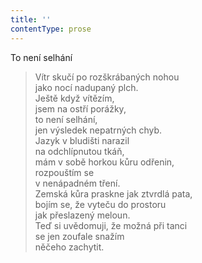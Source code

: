 ```yaml
---
title: ''
contentType: prose
---
```


To není selhání

> Vítr skučí po rozškrábaných nohou  
> jako nocí nadupaný plch.  
> Ještě když vítězím,  
> jsem na ostří porážky,  
> to není selhání,  
> jen výsledek nepatrných chyb.  
> Jazyk v bludišti narazil  
> na odchlípnutou tkáň,  
> mám v sobě horkou kůru odřenin,  
> rozpouštím se  
> v nenápadném tření.  
> Zemská kůra praskne jak ztvrdlá pata,  
> bojím se, že vyteču do prostoru  
> jak přeslazený meloun.  
> Teď si uvědomuji, že možná při tanci  
> se jen zoufale snažím  
> něčeho zachytit.
